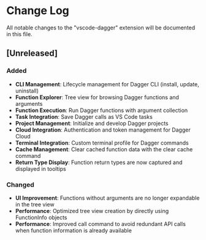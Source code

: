 # Change Log

All notable changes to the "vscode-dagger" extension will be documented in this file.

## [Unreleased]

### Added
- **CLI Management**: Lifecycle management for Dagger CLI (install, update, uninstall)
- **Function Explorer**: Tree view for browsing Dagger functions and arguments
- **Function Execution**: Run Dagger functions with argument collection
- **Task Integration**: Save Dagger calls as VS Code tasks
- **Project Management**: Initialize and develop Dagger projects
- **Cloud Integration**: Authentication and token management for Dagger Cloud
- **Terminal Integration**: Custom terminal profile for Dagger commands
- **Cache Management**: Clear cached function data with the clear cache command
- **Return Type Display**: Function return types are now captured and displayed in tooltips

### Changed
- **UI Improvement**: Functions without arguments are no longer expandable in the tree view
- **Performance**: Optimized tree view creation by directly using FunctionInfo objects
- **Performance**: Improved call command to avoid redundant API calls when function information is already available